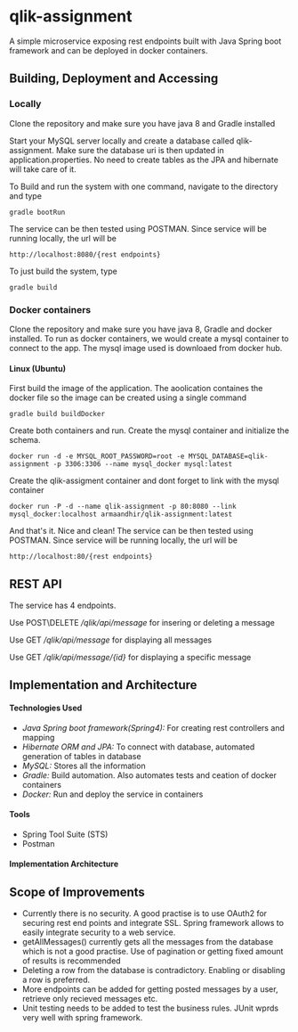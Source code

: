 # qlik-assignment
A simple microservice exposing rest endpoints built with Java Spring boot framework and can be deployed in docker containers.

## Building, Deployment and Accessing

### Locally
Clone the repository and make sure you have java 8 and Gradle installed

Start your MySQL server locally and create a database called qlik-assignment.
Make sure the database uri is then updated in application.properties.
No need to create tables as the JPA and hibernate will take care of it.

To Build and run the system with one command, navigate to the directory and type
```
gradle bootRun
```
The service can be then tested using POSTMAN.
Since service will be running locally, the url will be
```
http://localhost:8080/{rest endpoints}
```
To just build the system, type
```
gradle build
```

### Docker containers
Clone the repository and make sure you have java 8, Gradle and docker installed.
To run as docker containers, we would create a mysql container to connect to the app. The mysql image used is downloaed from docker hub.
#### Linux (Ubuntu)
First build the image of the application. The aoolication containes the docker file so the image can be created using a single command
```
gradle build buildDocker
```
Create both containers and run.
Create the mysql container and initialize the schema.
```
docker run -d -e MYSQL_ROOT_PASSWORD=root -e MYSQL_DATABASE=qlik-assignment -p 3306:3306 --name mysql_docker mysql:latest
```

Create the qlik-assigment container and dont forget to link with the mysql container
```
docker run -P -d --name qlik-assignment -p 80:8080 --link mysql_docker:localhost armaandhir/qlik-assignment:latest
```
And that's it. Nice and clean!
The service can be then tested using POSTMAN.
Since service will be running locally, the url will be
```
http://localhost:80/{rest endpoints}
```

## REST API
The service has 4 endpoints.

Use POST\DELETE */qlik/api/message*
for insering or deleting a message

Use GET */qlik/api/message*
for displaying all messages

Use GET */qlik/api/message/{id}*
for displaying a specific message


## Implementation and Architecture

#### Technologies Used
* *Java Spring boot framework(Spring4):* For creating rest controllers and mapping 
* *Hibernate ORM and JPA:* To connect with database, automated generation of tables in database
* *MySQL:* Stores all the information
* *Gradle:* Build automation. Also automates tests and ceation of docker containers
* *Docker:* Run and deploy the service in containers

#### Tools
* Spring Tool Suite (STS)
* Postman

#### Implementation Architecture

## Scope of Improvements
* Currently there is no security. A good practise is to use OAuth2 for securing rest end points and integrate SSL. Spring framework allows to easily integrate security to a web service.
* getAllMessages() currently gets all the messages from the database which is not a good practise. Use of pagination or getting fixed amount of results is recommended
* Deleting a row from the database is contradictory. Enabling or disabling a row is preferred.
* More endpoints can be added for getting posted messages by a user, retrieve only recieved messages etc.
* Unit testing needs to be added to test the business rules. JUnit wprds very well with spring framework.




